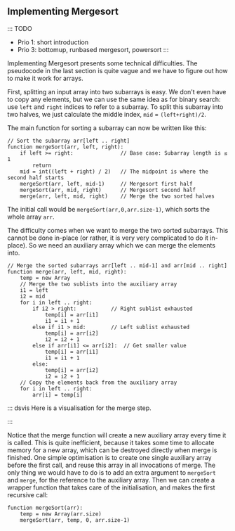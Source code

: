 
## Implementing Mergesort

::: TODO
- Prio 1: short introduction
- Prio 3: bottomup, runbased mergesort, powersort
:::

Implementing Mergesort presents some technical difficulties.
The pseudocode in the last section is quite vague and we have to figure out how to make it work for arrays.

First, splitting an input array into two subarrays is easy.
We don't even have to copy any elements, but we can use the same idea as for binary search:
use `left` and `right` indices to refer to a subarray.
To split this subarray into two halves, we just calculate the middle index,
`mid` = `(left+right)/2`.

The main function for sorting a subarray can now be written like this:

    // Sort the subarray arr[left .. right]
    function mergeSort(arr, left, right):
        if left >= right:               // Base case: Subarray length is ≤ 1
            return
        mid = int((left + right) / 2)   // The midpoint is where the second half starts
        mergeSort(arr, left, mid-1)     // Mergesort first half
        mergeSort(arr, mid, right)      // Mergesort second half
        merge(arr, left, mid, right)    // Merge the two sorted halves

The initial call would be `mergeSort(arr,0,arr.size-1)`, which sorts the whole array `arr`.

The difficulty comes when we want to merge the two sorted subarrays.
This cannot be done in-place (or rather, it is very very complicated to do it in-place).
So we need an auxiliary array which we can merge the elements into.

    // Merge the sorted subarrays arr[left .. mid-1] and arr[mid .. right]
    function merge(arr, left, mid, right):
        temp = new Array
        // Merge the two sublists into the auxiliary array
        i1 = left
        i2 = mid
        for i in left .. right:
            if i2 > right:           // Right sublist exhausted
                temp[i] = arr[i1]
                i1 = i1 + 1
            else if i1 > mid:        // Left sublist exhausted
                temp[i] = arr[i2]
                i2 = i2 + 1
            else if arr[i1] <= arr[i2]:  // Get smaller value
                temp[i] = arr[i1]
                i1 = i1 + 1
            else:
                temp[i] = arr[i2]
                i2 = i2 + 1
        // Copy the elements back from the auxiliary array
        for i in left .. right:
            arr[i] = temp[i]


::: dsvis
Here is a visualisation for the merge step.

<inlineav id="mergeImplS1CON" src="Sorting/mergeImplS1CON.js" name="Mergesort Implementation Slideshow" links="Sorting/mergeImplS1CON.css"/>
:::

Notice that the merge function will create a new auxiliary array every time it is called.
This is quite inefficient, because it takes some time to allocate memory for a new array, which can be destroyed directly when merge is finished.
One simple optimisation is to create one single auxiliary array before the first call, and reuse this array in all invocations of merge.
The only thing we would have to do is to add an extra argument to `mergeSort` and `merge`, for the reference to the auxiliary array.
Then we can create a wrapper function that takes care of the initialisation, and makes the first recursive call:

    function mergeSort(arr):
        temp = new Array(arr.size)
        mergeSort(arr, temp, 0, arr.size-1)


<!--
### Bottom-up mergesort

::: TODO
- using lists of lists
- arrays: using run-lengths of 1, 2, 4, 8, ...
:::

### Run-based mergesort

::: TODO
- "natural" mergesort in Wikipedia
- find already sorted runs, store run-starts in array
- merge adjacent runs
- Optimisation: decide which runs to merge
- Optimisation: bitonic (alternating ascending and descending runs)
- Example: Timsort
:::

### Powersort

https://www.wild-inter.net/publications/munro-wild-2018
-->
